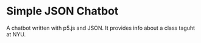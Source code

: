 # Simple JSON Chatbot
A chatbot written with p5.js and JSON.
It provides info about a class taguht at NYU.
